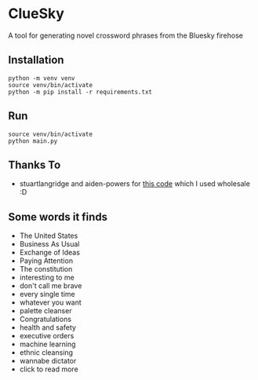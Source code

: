 # ClueSky
A tool for generating novel crossword phrases from the Bluesky firehose

## Installation
```
python -m venv venv
source venv/bin/activate
python -m pip install -r requirements.txt
```

## Run
```
source venv/bin/activate
python main.py
```

## Thanks To
* stuartlangridge and aiden-powers for [this code](https://gist.github.com/stuartlangridge/20ffe860fee0ecc315d3878c1ea77c35) which I used wholesale :D

## Some words it finds
* The United States
* Business As Usual
* Exchange of Ideas
* Paying Attention
* The constitution
* interesting to me
* don't call me brave
* every single time
* whatever you want
* palette cleanser
* Congratulations
* health and safety
* executive orders
* machine learning
* ethnic cleansing
* wannabe dictator
* click to read more

